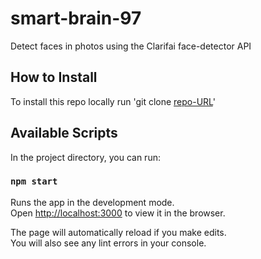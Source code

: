 # smart-brain-97
Detect faces in photos using the Clarifai face-detector API

## How to Install
To install this repo locally run 'git clone [repo-URL](https://github.com/jaym97/smart-brain-97.git)'

## Available Scripts

In the project directory, you can run:

### `npm start`

Runs the app in the development mode.<br>
Open [http://localhost:3000](http://localhost:3000) to view it in the browser.

The page will automatically reload if you make edits.<br>
You will also see any lint errors in your console.

